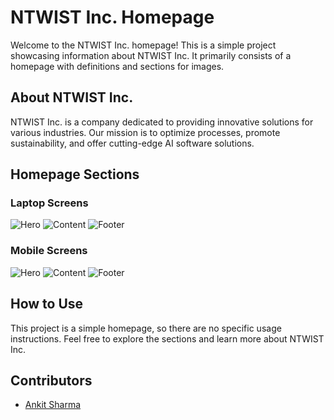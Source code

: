 # NTWIST Inc. Homepage

Welcome to the NTWIST Inc. homepage! This is a simple project showcasing information about NTWIST Inc. It primarily consists of a homepage with definitions and sections for images.

## About NTWIST Inc.

NTWIST Inc. is a company dedicated to providing innovative solutions for various industries. Our mission is to optimize processes, promote sustainability, and offer cutting-edge AI software solutions.

## Homepage Sections

### Laptop Screens

![Hero](https://github.com/masai-course/Ankit_fw19_0178/assets/103572350/a53614e4-ff55-4163-a6a9-328130046d1c)
![Content](https://github.com/masai-course/Ankit_fw19_0178/assets/103572350/b779bacf-41f4-4cd0-b3da-d471056491b6)
![Footer](https://github.com/masai-course/Ankit_fw19_0178/assets/103572350/bbfb7f98-ab46-45ba-9d34-aa49a493d8c9)


### Mobile Screens

![Hero](https://github.com/masai-course/Ankit_fw19_0178/assets/103572350/3cbd2c75-8456-45c5-aae1-9e308c74257a)
![Content](https://github.com/masai-course/Ankit_fw19_0178/assets/103572350/8759b17c-f992-4083-87f9-d204744ddcf1)
![Footer](https://github.com/masai-course/Ankit_fw19_0178/assets/103572350/52df6463-70ce-4338-b743-5b848495ed26)


## How to Use

This project is a simple homepage, so there are no specific usage instructions. Feel free to explore the sections and learn more about NTWIST Inc.

## Contributors

- [Ankit Sharma](https://github.com/ankits-svg)

